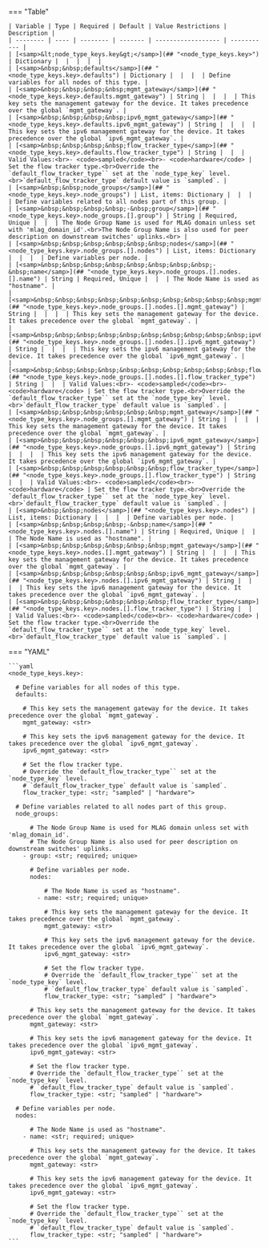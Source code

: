 <!--
  ~ Copyright (c) 2025 Arista Networks, Inc.
  ~ Use of this source code is governed by the Apache License 2.0
  ~ that can be found in the LICENSE file.
  -->
=== "Table"

    | Variable | Type | Required | Default | Value Restrictions | Description |
    | -------- | ---- | -------- | ------- | ------------------ | ----------- |
    | [<samp>&lt;node_type_keys.key&gt;</samp>](## "<node_type_keys.key>") | Dictionary |  |  |  |  |
    | [<samp>&nbsp;&nbsp;defaults</samp>](## "<node_type_keys.key>.defaults") | Dictionary |  |  |  | Define variables for all nodes of this type. |
    | [<samp>&nbsp;&nbsp;&nbsp;&nbsp;mgmt_gateway</samp>](## "<node_type_keys.key>.defaults.mgmt_gateway") | String |  |  |  | This key sets the management gateway for the device. It takes precedence over the global `mgmt_gateway`. |
    | [<samp>&nbsp;&nbsp;&nbsp;&nbsp;ipv6_mgmt_gateway</samp>](## "<node_type_keys.key>.defaults.ipv6_mgmt_gateway") | String |  |  |  | This key sets the ipv6 management gateway for the device. It takes precedence over the global `ipv6_mgmt_gateway`. |
    | [<samp>&nbsp;&nbsp;&nbsp;&nbsp;flow_tracker_type</samp>](## "<node_type_keys.key>.defaults.flow_tracker_type") | String |  |  | Valid Values:<br>- <code>sampled</code><br>- <code>hardware</code> | Set the flow tracker type.<br>Override the `default_flow_tracker_type`` set at the `node_type_key` level.<br>`default_flow_tracker_type` default value is `sampled`. |
    | [<samp>&nbsp;&nbsp;node_groups</samp>](## "<node_type_keys.key>.node_groups") | List, items: Dictionary |  |  |  | Define variables related to all nodes part of this group. |
    | [<samp>&nbsp;&nbsp;&nbsp;&nbsp;-&nbsp;group</samp>](## "<node_type_keys.key>.node_groups.[].group") | String | Required, Unique |  |  | The Node Group Name is used for MLAG domain unless set with 'mlag_domain_id'.<br>The Node Group Name is also used for peer description on downstream switches' uplinks.<br> |
    | [<samp>&nbsp;&nbsp;&nbsp;&nbsp;&nbsp;&nbsp;nodes</samp>](## "<node_type_keys.key>.node_groups.[].nodes") | List, items: Dictionary |  |  |  | Define variables per node. |
    | [<samp>&nbsp;&nbsp;&nbsp;&nbsp;&nbsp;&nbsp;&nbsp;&nbsp;-&nbsp;name</samp>](## "<node_type_keys.key>.node_groups.[].nodes.[].name") | String | Required, Unique |  |  | The Node Name is used as "hostname". |
    | [<samp>&nbsp;&nbsp;&nbsp;&nbsp;&nbsp;&nbsp;&nbsp;&nbsp;&nbsp;&nbsp;mgmt_gateway</samp>](## "<node_type_keys.key>.node_groups.[].nodes.[].mgmt_gateway") | String |  |  |  | This key sets the management gateway for the device. It takes precedence over the global `mgmt_gateway`. |
    | [<samp>&nbsp;&nbsp;&nbsp;&nbsp;&nbsp;&nbsp;&nbsp;&nbsp;&nbsp;&nbsp;ipv6_mgmt_gateway</samp>](## "<node_type_keys.key>.node_groups.[].nodes.[].ipv6_mgmt_gateway") | String |  |  |  | This key sets the ipv6 management gateway for the device. It takes precedence over the global `ipv6_mgmt_gateway`. |
    | [<samp>&nbsp;&nbsp;&nbsp;&nbsp;&nbsp;&nbsp;&nbsp;&nbsp;&nbsp;&nbsp;flow_tracker_type</samp>](## "<node_type_keys.key>.node_groups.[].nodes.[].flow_tracker_type") | String |  |  | Valid Values:<br>- <code>sampled</code><br>- <code>hardware</code> | Set the flow tracker type.<br>Override the `default_flow_tracker_type`` set at the `node_type_key` level.<br>`default_flow_tracker_type` default value is `sampled`. |
    | [<samp>&nbsp;&nbsp;&nbsp;&nbsp;&nbsp;&nbsp;mgmt_gateway</samp>](## "<node_type_keys.key>.node_groups.[].mgmt_gateway") | String |  |  |  | This key sets the management gateway for the device. It takes precedence over the global `mgmt_gateway`. |
    | [<samp>&nbsp;&nbsp;&nbsp;&nbsp;&nbsp;&nbsp;ipv6_mgmt_gateway</samp>](## "<node_type_keys.key>.node_groups.[].ipv6_mgmt_gateway") | String |  |  |  | This key sets the ipv6 management gateway for the device. It takes precedence over the global `ipv6_mgmt_gateway`. |
    | [<samp>&nbsp;&nbsp;&nbsp;&nbsp;&nbsp;&nbsp;flow_tracker_type</samp>](## "<node_type_keys.key>.node_groups.[].flow_tracker_type") | String |  |  | Valid Values:<br>- <code>sampled</code><br>- <code>hardware</code> | Set the flow tracker type.<br>Override the `default_flow_tracker_type`` set at the `node_type_key` level.<br>`default_flow_tracker_type` default value is `sampled`. |
    | [<samp>&nbsp;&nbsp;nodes</samp>](## "<node_type_keys.key>.nodes") | List, items: Dictionary |  |  |  | Define variables per node. |
    | [<samp>&nbsp;&nbsp;&nbsp;&nbsp;-&nbsp;name</samp>](## "<node_type_keys.key>.nodes.[].name") | String | Required, Unique |  |  | The Node Name is used as "hostname". |
    | [<samp>&nbsp;&nbsp;&nbsp;&nbsp;&nbsp;&nbsp;mgmt_gateway</samp>](## "<node_type_keys.key>.nodes.[].mgmt_gateway") | String |  |  |  | This key sets the management gateway for the device. It takes precedence over the global `mgmt_gateway`. |
    | [<samp>&nbsp;&nbsp;&nbsp;&nbsp;&nbsp;&nbsp;ipv6_mgmt_gateway</samp>](## "<node_type_keys.key>.nodes.[].ipv6_mgmt_gateway") | String |  |  |  | This key sets the ipv6 management gateway for the device. It takes precedence over the global `ipv6_mgmt_gateway`. |
    | [<samp>&nbsp;&nbsp;&nbsp;&nbsp;&nbsp;&nbsp;flow_tracker_type</samp>](## "<node_type_keys.key>.nodes.[].flow_tracker_type") | String |  |  | Valid Values:<br>- <code>sampled</code><br>- <code>hardware</code> | Set the flow tracker type.<br>Override the `default_flow_tracker_type`` set at the `node_type_key` level.<br>`default_flow_tracker_type` default value is `sampled`. |

=== "YAML"

    ```yaml
    <node_type_keys.key>:

      # Define variables for all nodes of this type.
      defaults:

        # This key sets the management gateway for the device. It takes precedence over the global `mgmt_gateway`.
        mgmt_gateway: <str>

        # This key sets the ipv6 management gateway for the device. It takes precedence over the global `ipv6_mgmt_gateway`.
        ipv6_mgmt_gateway: <str>

        # Set the flow tracker type.
        # Override the `default_flow_tracker_type`` set at the `node_type_key` level.
        # `default_flow_tracker_type` default value is `sampled`.
        flow_tracker_type: <str; "sampled" | "hardware">

      # Define variables related to all nodes part of this group.
      node_groups:

          # The Node Group Name is used for MLAG domain unless set with 'mlag_domain_id'.
          # The Node Group Name is also used for peer description on downstream switches' uplinks.
        - group: <str; required; unique>

          # Define variables per node.
          nodes:

              # The Node Name is used as "hostname".
            - name: <str; required; unique>

              # This key sets the management gateway for the device. It takes precedence over the global `mgmt_gateway`.
              mgmt_gateway: <str>

              # This key sets the ipv6 management gateway for the device. It takes precedence over the global `ipv6_mgmt_gateway`.
              ipv6_mgmt_gateway: <str>

              # Set the flow tracker type.
              # Override the `default_flow_tracker_type`` set at the `node_type_key` level.
              # `default_flow_tracker_type` default value is `sampled`.
              flow_tracker_type: <str; "sampled" | "hardware">

          # This key sets the management gateway for the device. It takes precedence over the global `mgmt_gateway`.
          mgmt_gateway: <str>

          # This key sets the ipv6 management gateway for the device. It takes precedence over the global `ipv6_mgmt_gateway`.
          ipv6_mgmt_gateway: <str>

          # Set the flow tracker type.
          # Override the `default_flow_tracker_type`` set at the `node_type_key` level.
          # `default_flow_tracker_type` default value is `sampled`.
          flow_tracker_type: <str; "sampled" | "hardware">

      # Define variables per node.
      nodes:

          # The Node Name is used as "hostname".
        - name: <str; required; unique>

          # This key sets the management gateway for the device. It takes precedence over the global `mgmt_gateway`.
          mgmt_gateway: <str>

          # This key sets the ipv6 management gateway for the device. It takes precedence over the global `ipv6_mgmt_gateway`.
          ipv6_mgmt_gateway: <str>

          # Set the flow tracker type.
          # Override the `default_flow_tracker_type`` set at the `node_type_key` level.
          # `default_flow_tracker_type` default value is `sampled`.
          flow_tracker_type: <str; "sampled" | "hardware">
    ```
